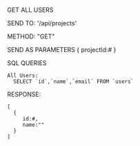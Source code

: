 GET ALL USERS

  SEND TO:
    '/api/projects'

  METHOD:
    "GET"

  SEND AS PARAMETERS
  {
    projectId:#
  }

  SQL QUERIES

    All Users:
      SELECT `id`,`name`,`email` FROM `users`


  RESPONSE:

    [
      {
         id:#,
         name:""
      }
    ]
